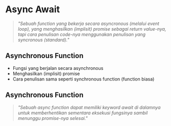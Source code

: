 # Async Await
>*"Sebuah function yang bekerja secara asyncronous (melalui event loop), yang menghasilkan (implisit) promise sebagai return value-nya, tapi cara penulisan code-nya menggunakan penulisan yang syncronous (standard)."*

## Asynchronous Function
* Fungsi yang berjalan secara asynchronous
* Menghasilkan (implisit) promise
* Cara penulisan sama seperti synchronous function (function biasa)

## Asynchronous Function
>*"Sebuah async function dapat memiliki keyword await di dalamnya untuk memberhentikan sementara eksekusi fungsinya sambil menunggu promise-nya selesai."*

